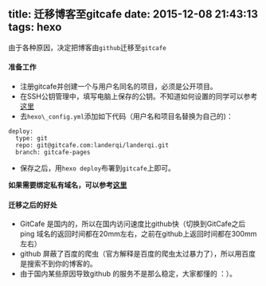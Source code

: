 title: 迁移博客至gitcafe
date: 2015-12-08 21:43:13
tags: hexo
---

由于各种原因，决定把博客由`github`迁移至`gitcafe`
<!-- more -->
<!-- toc -->
#### 准备工作
+ 注册gitcafe并创建一个与用户名同名的项目，必须是公开项目。
+ 在SSH公钥管理中，填写电脑上保存的公钥。不知道如何设置的同学可以参考[这里](http://landerqi.com/2015/06/04/github%E7%94%9F%E6%88%90SSH-keys/)
+ 去`hexo\_config.yml`添加如下代码（用户名和项目名替换为自己的)：
```
deploy:
  type: git
  repo: git@gitcafe.com:landerqi/landerqi.git
  branch: gitcafe-pages
```
+ 保存之后，用`hexo deploy`布署到`gitcafe`上即可。

__如果需要绑定私有域名，可以参考[这里](https://gitcafe.com/GitCafe/Help/wiki/Pages-%E7%9B%B8%E5%85%B3%E5%B8%AE%E5%8A%A9)__

#### 迁移之后的好处
+ GitCafe 是国内的，所以在国内访问速度比github快（切换到GitCafe之后ping 域名的返回时间都在20mm左右，之前在github上返回时间都在300mm左右）
+ github 屏蔽了百度的爬虫（官方解释是百度的爬虫太过暴力了），所以用百度是搜索不到你的博客的。
+ 由于国内某些原因导致github 的服务不是那么稳定，大家都懂的 ：）。

